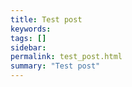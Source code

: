 ```yaml
---
title: Test post
keywords: 
tags: []
sidebar: 
permalink: test_post.html
summary: "Test post"
---
```

